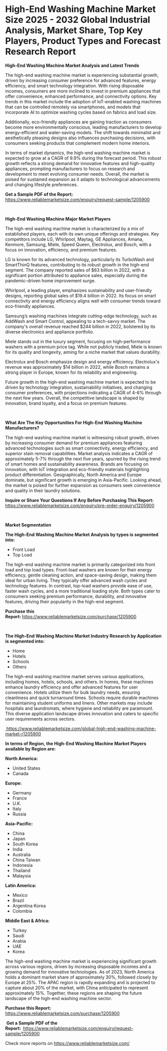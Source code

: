 <p><h1>High-End Washing Machine Market Size 2025 - 2032 Global Industrial Analysis, Market Share, Top Key Players, Product Types and Forecast Research Report</h1></p><p><strong>High-End Washing Machine Market Analysis and Latest Trends</strong></p>
<p><p>The high-end washing machine market is experiencing substantial growth, driven by increasing consumer preference for advanced features, energy efficiency, and smart technology integration. With rising disposable incomes, consumers are more inclined to invest in premium appliances that offer convenience, enhanced performance, and connectivity options. Key trends in this market include the adoption of IoT-enabled washing machines that can be controlled remotely via smartphones, and models that incorporate AI to optimize washing cycles based on fabrics and load size. </p><p>Additionally, eco-friendly appliances are gaining traction as consumers become more environmentally conscious, leading manufacturers to develop energy-efficient and water-saving models. The shift towards minimalist and aesthetically pleasing designs also influences purchasing decisions, with consumers seeking products that complement modern home interiors. </p><p>In terms of market dynamics, the high-end washing machine market is expected to grow at a CAGR of 9.9% during the forecast period. This robust growth reflects a strong demand for innovative features and high-quality appliances, prompting manufacturers to focus on research and development to meet evolving consumer needs. Overall, the market is poised for sustained expansion as it adapts to technological advancements and changing lifestyle preferences.</p></p>
<p><strong>Get a Sample PDF of the Report:&nbsp;</strong> <a href="https://www.reliablemarketsize.com/enquiry/request-sample/1205900?utm_campaign=2115&utm_medium=2&utm_source=Github&utm_content=ia&utm_term=09022025&utm_id=high-end-washing-machine">https://www.reliablemarketsize.com/enquiry/request-sample/1205900</a></p>
<p>&nbsp;</p>
<p><strong>High-End Washing Machine Major Market Players</strong></p>
<p><p>The high-end washing machine market is characterized by a mix of established players, each with its own unique offerings and strategies. Key competitors include LG, Whirlpool, Maytag, GE Appliances, Amana, Kenmore, Samsung, Miele, Speed Queen, Electrolux, and Bosch, with a focus on innovation, efficiency, and premium features.</p><p>LG is known for its advanced technology, particularly its TurboWash and SmartThinQ features, contributing to its robust growth in the high-end segment. The company reported sales of $63 billion in 2022, with a significant portion attributed to appliance sales, especially during the pandemic-driven home improvement surge.</p><p>Whirlpool, a leading player, emphasizes sustainability and user-friendly designs, reporting global sales of $19.4 billion in 2022. Its focus on smart connectivity and energy efficiency aligns well with consumer trends toward eco-friendly appliances.</p><p>Samsung’s washing machines integrate cutting-edge technology, such as AddWash and Smart Control, appealing to a tech-savvy market. The company's overall revenue reached $244 billion in 2022, bolstered by its diverse electronics and appliance portfolio.</p><p>Miele stands out in the luxury segment, focusing on high-performance washers with a premium price tag. While not publicly traded, Miele is known for its quality and longevity, aiming for a niche market that values durability.</p><p>Electrolux and Bosch emphasize design and energy efficiency. Electrolux's revenue was approximately $14 billion in 2022, while Bosch remains a strong player in Europe, known for its reliability and engineering.</p><p>Future growth in the high-end washing machine market is expected to be driven by technology integration, sustainability initiatives, and changing consumer preferences, with projections indicating a CAGR of 4-6% through the next few years. Overall, the competitive landscape is shaped by innovation, brand loyalty, and a focus on premium features.</p></p>
<p>&nbsp;</p>
<p><strong>What Are The Key Opportunities For High-End Washing Machine Manufacturers?</strong></p>
<p><p>The high-end washing machine market is witnessing robust growth, driven by increasing consumer demand for premium appliances featuring advanced technologies such as smart connectivity, energy efficiency, and superior stain removal capabilities. Market analysis indicates a CAGR of approximately 5-7% through the next five years, spurred by the rising trend of smart homes and sustainability awareness. Brands are focusing on innovation, with IoT integration and eco-friendly materials highlighting product differentiation. Geographically, North America and Europe dominate, but significant growth is emerging in Asia-Pacific. Looking ahead, the market is poised for further expansion as consumers seek convenience and quality in their laundry solutions.</p></p>
<p><strong>Inquire or Share Your Questions If Any Before Purchasing This Report:</strong> <a href="https://www.reliablemarketsize.com/enquiry/pre-order-enquiry/1205900?utm_campaign=2115&utm_medium=2&utm_source=Github&utm_content=ia&utm_term=09022025&utm_id=high-end-washing-machine">https://www.reliablemarketsize.com/enquiry/pre-order-enquiry/1205900</a></p>
<p>&nbsp;</p>
<p><strong>Market Segmentation</strong></p>
<p><strong>The High-End Washing Machine Market Analysis by types is segmented into:</strong></p>
<p><ul><li>Front Load</li><li>Top Load</li></ul></p>
<p><p>The high-end washing machine market is primarily categorized into front load and top load types. Front-load washers are known for their energy efficiency, gentle cleaning action, and space-saving design, making them ideal for urban living. They typically offer advanced wash cycles and technology features. In contrast, top-load washers provide ease of use, faster wash cycles, and a more traditional loading style. Both types cater to consumers seeking premium performance, durability, and innovative features, driving their popularity in the high-end segment.</p></p>
<p><strong>Purchase this Report:&nbsp;</strong><a href="https://www.reliablemarketsize.com/purchase/1205900?utm_campaign=2115&utm_medium=2&utm_source=Github&utm_content=ia&utm_term=09022025&utm_id=high-end-washing-machine">https://www.reliablemarketsize.com/purchase/1205900</a></p>
<p>&nbsp;</p>
<p><strong>The High-End Washing Machine Market Industry Research by Application is segmented into:</strong></p>
<p><ul><li>Home</li><li>Hotels</li><li>Schools</li><li>Others</li></ul></p>
<p><p>The high-end washing machine market serves various applications, including homes, hotels, schools, and others. In homes, these machines enhance laundry efficiency and offer advanced features for user convenience. Hotels utilize them for bulk laundry needs, ensuring cleanliness and quick turnaround times. Schools require durable machines for maintaining student uniforms and linens. Other markets may include hospitals and laundromats, where hygiene and reliability are paramount. This diverse application landscape drives innovation and caters to specific user requirements across sectors.</p></p>
<p><a href="https://www.reliablemarketsize.com/global-high-end-washing-machine-market-r1205900?utm_campaign=2115&utm_medium=2&utm_source=Github&utm_content=ia&utm_term=09022025&utm_id=high-end-washing-machine">&nbsp;https://www.reliablemarketsize.com/global-high-end-washing-machine-market-r1205900</a></p>
<p><strong>In terms of Region, the High-End Washing Machine Market Players available by Region are:</strong></p>
<p>
    <p> <strong> North America: </strong>
        <ul>
            <li>United States</li>
            <li>Canada</li>
        </ul>
        </p> 
    <p> <strong> Europe: </strong>
        <ul>
            <li>Germany</li>
            <li>France</li>
            <li>U.K.</li>
            <li>Italy</li>
            <li>Russia</li>
        </ul>
        </p> 
    <p> <strong> Asia-Pacific: </strong>
        <ul>
            <li>China</li>
            <li>Japan</li>
            <li>South Korea</li>
            <li>India</li>
            <li>Australia</li>
            <li>China Taiwan</li>
            <li>Indonesia</li>
            <li>Thailand</li>
            <li>Malaysia</li>
        </ul>
        </p> 
    <p> <strong> Latin America: </strong>
        <ul>
            <li>Mexico</li>
            <li>Brazil</li>
            <li>Argentina Korea</li>
            <li>Colombia</li>
        </ul>
        </p> 
    <p> <strong> Middle East & Africa: </strong>
        <ul>
            <li>Turkey</li>
            <li>Saudi</li>
            <li>Arabia</li>
            <li>UAE</li>
            <li>Korea</li>
        </ul>
    </p>
    </p>
<p><p>The high-end washing machine market is experiencing significant growth across various regions, driven by increasing disposable incomes and a growing demand for innovative technologies. As of 2023, North America holds a dominant market share of approximately 30%, followed closely by Europe at 25%. The APAC region is rapidly expanding and is projected to capture about 20% of the market, with China anticipated to represent approximately 15%. Together, these regions are shaping the future landscape of the high-end washing machine sector.</p></p>
<p><strong>Purchase this Report: </strong><a href="https://www.reliablemarketsize.com/purchase/1205900?utm_campaign=2115&utm_medium=2&utm_source=Github&utm_content=ia&utm_term=09022025&utm_id=high-end-washing-machine">https://www.reliablemarketsize.com/purchase/1205900</a></p>
<p>&nbsp;<strong>Get a Sample PDF of the Report:&nbsp;&nbsp;</strong><a href="https://www.reliablemarketsize.com/enquiry/request-sample/1205900?utm_campaign=2115&utm_medium=2&utm_source=Github&utm_content=ia&utm_term=09022025&utm_id=high-end-washing-machine">https://www.reliablemarketsize.com/enquiry/request-sample/1205900</a></p>
<p><strong></strong></p>
<p>Check more reports on <a href="https://www.reliablemarketsize.com/?utm_campaign=2115&utm_medium=2&utm_source=Github&utm_content=ia&utm_term=09022025&utm_id=high-end-washing-machine">https://www.reliablemarketsize.com/</a></p>